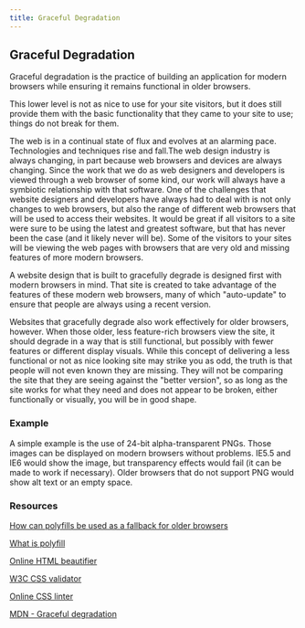 ```yaml
---
title: Graceful Degradation
---
```

## Graceful Degradation

 Graceful degradation is the practice of building an application for modern browsers while ensuring it remains functional in older browsers.
 
 This lower level is not as nice to use for your site visitors, but it does still provide them with the basic functionality that they came to your site to use; things do not break for them.
 
 The web is in a continual state of flux and evolves at an alarming pace. Technologies and techniques rise and fall.The web design industry is always changing, in part because web browsers and devices are always changing. Since the work that we do as web designers and developers is viewed through a web browser of some kind, our work will always have a symbiotic relationship with that software.
 One of the challenges that website designers and developers have always had to deal with is not only changes to web browsers, but also the range of different web browsers that will be used to access their websites. It would be great if all visitors to a site were sure to be using the latest and greatest software, but that has never been the case (and it likely never will be). Some of the visitors to your sites will be viewing the web pages with browsers that are very old and missing features of more modern browsers.
 
 A website design that is built to gracefully degrade is designed first with modern browsers in mind. That site is created to take advantage of the features of these modern web browsers, many of which "auto-update" to ensure that people are always using a recent version. 
 
 Websites that gracefully degrade also work effectively for older browsers, however. When those older, less feature-rich browsers view the site, it should degrade in a way that is still functional, but possibly with fewer features or different display visuals. While this concept of delivering a less functional or not as nice looking site may strike you as odd, the truth is that people will not even known they are missing. They will not be comparing the site that they are seeing against the "better version", so as long as the site works for what they need and does not appear to be broken, either functionally or visually, you will be in good shape.
 
 ### Example
 
 A simple example is the use of 24-bit alpha-transparent PNGs. Those images can be displayed on modern browsers without problems. IE5.5 and IE6 would show the image, but transparency effects would fail (it can be made to work if necessary). Older browsers that do not support PNG would show alt text or an empty space.


### Resources

[How can polyfills be used as a fallback for older browsers](https://developer.mozilla.org/en-US/docs/Glossary/Polyfill)

[What is polyfill](https://remysharp.com/2010/10/08/what-is-a-polyfill)

[Online HTML beautifier](https://www.10bestdesign.com/dirtymarkup/)

[W3C CSS validator](http://jigsaw.w3.org/css-validator/)

[Online CSS linter](http://csslint.net/)

[MDN - Graceful degradation](https://developer.mozilla.org/en-US/docs/Glossary/Graceful_degradation)
